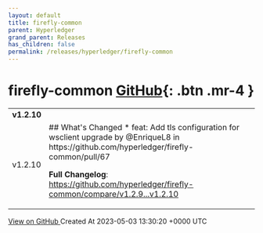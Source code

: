 ```yaml
---
layout: default
title: firefly-common
parent: Hyperledger
grand_parent: Releases
has_children: false
permalink: /releases/hyperledger/firefly-common
---
```


# firefly-common <span class="fs-3 right-align">[GitHub](https://github.com/hyperledger/firefly-common){: .btn .mr-4 }</span>


<div>
    <table>
        <tr>
            <td colspan="2">
                <b>
                    v1.2.10
                </b>
            </td>
        </tr>
        <tr>
            <td>
                <span class="chip">
                    v1.2.10
                </span>
            </td>
            <td>
                ## What's Changed
* feat: Add tls configuration for wsclient upgrade by @EnriqueL8 in https://github.com/hyperledger/firefly-common/pull/67


**Full Changelog**: https://github.com/hyperledger/firefly-common/compare/v1.2.9...v1.2.10
            </td>
        </tr>
    </table>
    <a href="https://github.com/hyperledger/firefly-common/releases/tag/v1.2.10" class=".btn">
        View on GitHub
    </a>
    <span class="right-align">
        Created At 2023-05-03 13:30:20 +0000 UTC
    </span>
</div>

